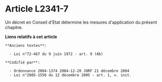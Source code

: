 # Article L2341-7

Un décret en Conseil d'Etat détermine les mesures d'application du présent chapitre.

**Liens relatifs à cet article**

	**Anciens textes**:

	  - Loi n°72-467 du 9 juin 1972 - art. 9 (Ab)

	**Codifié par**:

	  - Ordonnance 2004-1374 2004-12-20 JORF 21 décembre 2004
	  - Loi n°2005-1550 du 12 décembre 2005 - art. 1, v. init.
